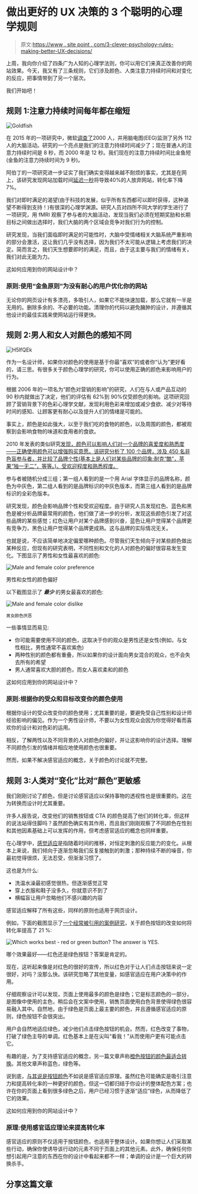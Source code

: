 # 做出更好的 UX 决策的 3 个聪明的心理学规则

> 原文:[https://www . site point . com/3-clever-psychology-rules-making-better-UX-decisions/](https://www.sitepoint.com/3-clever-psychology-rules-making-better-ux-decisions/)

上周，我向你介绍了四条广为人知的心理学法则，你可以用它们来真正改善你的网站效果。今天，我又有了三条规则，它们涉及颜色、人类注意力持续时间和对变化的反应，把事情带到了另一个层次。

我们开始吧！

## 规则 1:注意力持续时间每年都在缩短

![Goldfish](../Images/938108998718686a152ed0216023cbc7.png)

在 2015 年的一项研究中，微软[调查了](https://advertising.microsoft.com/en/WWDocs/User/display/cl/researchreport/31966/en/microsoft-attention-spans-research-report.pdf)2000 人，并用脑电图(EEG)监测了另外 112 人的大脑活动。研究的一个亮点是我们的注意力持续时间减少了；现在普通人的注意力持续时间是 8 秒，而 2000 年是 12 秒。我们现在的注意力持续时间比金鱼短(金鱼的注意力持续时间为 9 秒)。

阿伯丁的一项研究进一步证实了我们确实变得越来越不耐烦的事实，尤其是在网上，该研究发现网站加载时间[延迟](http://www.digitalcurrent.com/digital-marketing/website-optimization-page-speed/)[一秒](https://hostingfacts.com/internet-facts-stats-2016/)将导致40%的人放弃网站，转化率下降 7%。

我们对即时满足的渴望(由于科技的发展，似乎所有东西都可以即时获得，这种渴望不断得到支持！)有很深的心理学渊源。研究人员对四所不同大学的学生进行了一项研究，用 fMRI 观察了参与者的大脑活动，发现当我们必须在短期奖励和长期目标之间做出选择时，我们大脑的两个区域会竞争对我们行为的控制。

研究发现，当我们面临即时满足的可能性时，大脑中受情绪相关大脑系统严重影响的部分会激活，这让我们几乎没有选择，因为我们不太可能从逻辑上考虑我们的决定。简而言之，我们天生想要即时的满足，而且，由于这主要与我们的情绪有关，我们对此无能为力。

这如何应用到你的网站设计中？

### 原则:使用“金鱼原则”为没有耐心的用户优化你的网站

无论你的网页设计有多漂亮，多吸引人，如果它不能快速加载，那么它就有一半是无用的。删除多余的、不必要的功能。清理你的代码以避免臃肿的设计，并遵循其他设计的最佳实践来使网站运行得更快。

## 规则 2:男人和女人对颜色的感知不同

![H5lfQEk](../Images/800ede8da0912cd8ca8069dcfc242836.png)

作为一名设计师，如果你对颜色的使用是基于你最“喜欢”的或者你“认为”更好看的，请三思。有很多关于颜色心理学的研究，你可以使用正确的颜色来影响用户的行为。

根据 2006 年的一项名为“颜色对营销的影响”的研究，人们在与人或产品互动的 90 秒内就做出了决定，他们的评估有 62%到 90%仅受颜色的影响。这项研究回顾了营销背景下的色彩心理学文献，发现利用色彩来增加或减少食欲、减少对等待时间的感知、让顾客更有耐心以及提升人们的情绪是可能的。

事实上，颜色是如此强大，以至于我们吃的食物的颜色，以及周围的颜色，都被观察到会影响食物的味道和食用者的食欲。

2010 年发表的类似研究[发现，颜色可以影响人们对一个品牌的喜爱度和熟悉度——正确使用颜色可以增强购买意愿。该研究分析了 100 个品牌，涉及 450 名非色盲参与者，并比较了品牌个性(基本上是人们对某些品牌的印象:耐克“酷”，苹果“独一无二”，等等。)、受欢迎程度和熟悉程度。](http://link.springer.com/article/10.1007/s11747-010-0245-y)

参与者被随机分成三组；第一组人看到的是一个用 Arial 字体显示的品牌名称，颜色为中灰色，第二组人看到的是品牌标识的中灰色版本，而第三组人看到的是品牌标识的全彩色版本。

研究发现，颜色会影响品牌个性和受欢迎程度。由于研究人员发现红色、蓝色和黑色是被分析品牌最常用的颜色，他们做了进一步的分析，发现这些颜色引发了对这些品牌的某些感觉；红色让用户对某个品牌感到兴奋，蓝色让用户觉得某个品牌更有竞争力，黑色让用户觉得某个品牌更成熟。这与品牌的实际情况无关。

也就是说，不应该简单地决定偏爱哪种颜色。尽管我们天生倾向于对某些颜色做出某种反应，但现有的研究表明，不同性别和文化的人对颜色的偏好很容易发生变化。下图显示了男性和女性最喜欢的颜色:

![Male and female color preference](../Images/8f95192fea5cf4a396a1d4d921c8a81e.png)

男性和女性的颜色偏好

以下截图显示了 ***最少*** 的男女最喜欢的颜色:

![Male and female color dislike](../Images/1cba87f6c1f90dae30cc58cd9d7cfb94.png)

<small>男女颜色厌恶</small>

一些事情显而易见:

*   你可能需要使用不同的颜色，这取决于你的观众是男性还是女性(例如，与女性相比，男性通常不喜欢紫色)
*   两种性别的颜色都有重叠，所以如果你的设计面向男女混合的观众，也不会失去所有的希望
*   男人通常喜欢大胆的颜色，而女人喜欢柔和的颜色

这如何应用到你的网站设计中？

### 原则:根据你的受众和目标改变你的颜色使用

根据你设计的受众改变你的颜色使用；尤其重要的是，要避免受自己性别和设计师经验影响的偏见。作为一个男性设计师，不要以为女性观众会因为你觉得好看而喜欢你的设计和对色彩的运用。

相反，了解两性以及不同背景的人对颜色的偏好，并让这影响你的设计选择。理解不同颜色引发的情绪并相应地使用颜色也很重要。

然而，如果不解决感官适应的概念，关于颜色的讨论就不完整。

## 规则 3:人类对“变化”比对“颜色”更敏感

我们刚刚讨论了颜色，但是讨论感官适应以保持事物的透视性也是很重要的。这在为转换而设计时尤其重要。

许多人报告说，改变他们的销售按钮或 CTA 的颜色提高了他们的转化率，但这样的说法站得住脚吗？虽然颜色确实有其作用，而且我们刚刚观察了不同颜色在性别和其他因素基础上可以发挥的作用，但考虑感官适应的概念也同样重要。

在心理学中，[感觉适应](http://users.ipfw.edu/abbott/120/adaptation.html)是指随着时间的推移，对恒定刺激的反应能力的变化。从根本上来说，我们倾向于逐渐忽略我们反复接触到的刺激；那种持续不断的噪音，你最初觉得很烦，无法忍受，但渐渐习惯了。

这也是为什么:

*   洗温水澡最初感觉很热，但逐渐感觉正常
*   穿上衣服和鞋子没多久，你就意识不到了
*   横幅盲让用户忽略他们不感兴趣的内容

感官适应解释了所有这些，同样的原则也适用于网页设计。

例如，下面的截图显示了[一个经常被引用的案例研究](http://blog.hubspot.com/blog/tabid/6307/bid/20566/The-Button-Color-A-B-Test-Red-Beats-Green.aspx#sm.000013e9veihzebgvzu297easxe4i)，关于颜色按钮的改变如何将转化率提高了 21 %:

![Which works best - red or green button?  The answer is YES.](../Images/41c3080626489dd69f909b92c47f44fd.png)

哪个效果最好——红色还是绿色按钮？答案是肯定的。

现在，这听起来像是对红色的很好的宣传，所以红色对于让人们点击按钮来说一定很好，对吗？没那么快。该研究忽略了其他变量，如感官适应在用户决策中的作用。

仔细观察设计可以发现，页面上使用最多的颜色是绿色；它是标志颜色的一部分，是图像中使用的主色，稍后会在文案中使用，销售页面使用白色背景使得绿色很容易融入其中。自然地，由于绿色是页面上最主要的颜色，并且遵循感官适应的原则，绿色按钮不会很突出。

用户会自然地适应绿色，减少他们点击绿色按钮的机会。然而，红色改变了事物，打破了绿色主导的单调。红色基本上是在尖叫“看我！”从而使用户更有可能点击它。

有趣的是，为了支持感官适应的概念，另一篇文章声称[橙色按钮的颜色最适合转换](http://unbounce.com/conversion-rate-optimization/the-future-of-marketing-call-to-action-buttons/)。其他文章声称蓝色，绿色等。

说到底，[与其说是按钮颜色](https://www.sitepoint.com/button-ux-red-green/)不如说是感官适应原理。虽然红色可能确实是吸引注意力和提高转化率的一种更好的颜色，但这一切都归结于你设计的整体配色方案；也许在你的页面上看到很多绿色之后，用户已经习惯于逐渐“适应”绿色，从而降低了它的效果。

这如何应用到你的网站设计中？

### 原理:使用感官适应理论来提高转化率

感官适应的原则不仅适用于按钮颜色，也适用于整体设计。如果你想让人们采取某些行动，确保你使诱导该行动的元素不同于页面上的其他元素。此外，确保任何你想引起用户注意的东西在你的设计中看起来都不一样；单调的设计是一个巨大的转换杀手。

## 分享这篇文章